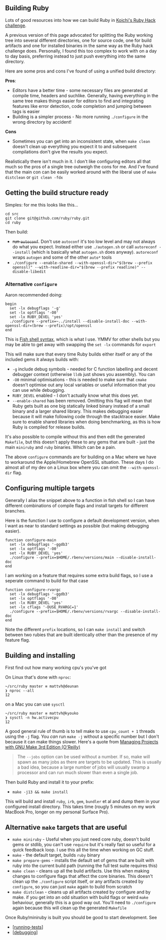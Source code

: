 ## Building Ruby

Lots of good resources into how we can build Ruby in [Koichi's Ruby Hack
challenge](https://github.com/ko1/rubyhackchallenge).

A previous version of this page advocated for splitting the Ruby working tree
into several different directories, one for source code, one for build artifacts
and one for installed binaries in the same way as the Ruby hack challenge does.
Personally, I found this too complex to work with on a day to day basis,
preferring instead to just push everything into the same directory.

Here are some pros and cons I've found of using a unified build directory:

**Pros**:

* Editors have a better time - some necessary files are generated at compile
  time, headers and suchlike. Generally, having everything in the same tree
  makes things easier for editors to find and integrating features like error
  detection, code completion and jumping between tags is easier
* Building is a simpler process - No more running `./configure` in the wrong
  directory by accident!

**Cons**

* Sometimes you can get into an inconsistent state, when `make clean` doesn't
  clean up everything you expect it to and subsequent compilations don't give
  the results you expect.

Realistically there isn't much in it. I don't like configuring editors all that
much so the pros of a single tree outweigh the cons for me. And I've found that
the main con can be easily worked around with the liberal use of `make
distclean` or `git clean -fdx`

## Getting the build structure ready

Simples: for me this looks like this...

```
cd src
git clone git@github.com/ruby/ruby.git
cd ruby
```

Then build:

* ~~run `autoconf`~~. Don't use `autoconf` it's too low level and may not always do what you expect. Instead either use `./autogen.sh` or call `autoreconf --install` (which is basically what `autogen.sh` does anyway). `autoreconf` wraps `autogen` and some of the other `auto*` tools
* `./configure --enable-shared --with-openssl-dir="$(brew --prefix openssl)" --with-readline-dir="$(brew --prefix readline)" --disable-libedit`

### Alternative `configure`

Aaron recommended doing:

```shell
begin
  set -lx debugflags '-g'
  set -lx optflags '-O0'
  set -lx RUBY_DEVEL 'yes'
  ./configure --prefix=~../install --disable-install-doc --with-openssl-dir=(brew --prefix)/opt/openssl
end
```

This is [Fish shell syntax](https://fishshell.com), which is what I use. YMMV
for other shells but you may be able to get away with swapping the `set -lx`
commands for `export`

This will make sure that every time Ruby builds either itself or any of the
included gems it always builds with:

* `-g` include debug symbols - needed for C function labelling and decent
  debugger context (otherwise `lldb` just shows you assembly). You can
* `-O0` minimal optimisations - this is needed to make sure that `cmake` doesn't
  optimise out any local variables or useful information that you can use while
  debugging.
* `RUBY_DEVEL` enabled - I don't actually know what this does yet.
* `--enable-shared` has been removed. Omitting this flag will mean that Ruby
  gets built as one big statically linked binary instead of a small binary and a
  larger shared library. This makes debugging easier because it will make
  following code through the stacktrace easier. Make sure to enable shared
  libraries when doing benchmarking, as this is how Ruby is compiled for release
  builds.

It's also possible to compile without this and then edit the generated
`Makefile`, but this doesn't apply these to any gems that are built - just the
main `miniruby` and `ruby` binaries. Which can be a pain.

The above `configure` commands are for building on a Mac where we have to
workaround the Apple/Homebrew OpenSSL situation. These days I do almost all of
my dev on a Linux box where you can omit the `--with-openssl-dir` flag.

## Configuring multiple targets

Generally I alias the snippet above to a function in fish shell so I can have
different combinations of compile flags and install targets for different
branches.

Here is the function I use to configure a default development version, when I
want as near to standard settings as possible (but making debugging easier).

```
function configure-main
  set -lx debugflags '-ggdb3'
  set -lx optflags '-O0'
  set -lx RUBY_DEVEL 'yes'
  ./configure --prefix=$HOME/.rbenv/versions/main --disable-install-doc
end
```

I am working on a feature that requires some extra build flags, so I use a seperate command to build for that case

```
function configure-rvargc
  set -lx debugflags '-ggdb3'
  set -lx optflags '-O0'
  set -lx RUBY_DEVEL 'yes'
  set -lx cflags '-DUSE_RVARGC=1'
  ./configure --prefix=$HOME/.rbenv/versions/rvargc --disable-install-doc
end
```

Note the different `prefix` locations, so I can `make install` and switch
between two rubies that are built identically other than the presence of my
feature flag.

## Building and installing

First find out how many working cpu's you've got

On Linux that's done with `nproc`:

```
~/src/ruby master ≡ mattvh@deunan
❯ nproc --all
12
```

on a Mac you can use `sysctl`

```
~/src/ruby master ≡ mattvh@kyouko
❯ sysctl -n hw.activecpu
12
```

A good general rule of thumb is to tell make to use `cpu_count + 1` threads
using the `-j` flag. You *can* run `make -j` without a specific number but I
don't because it can make things slower. Here's a quote from [Managing Projects
with GNU Make 3rd Edition
(O'Reilly)](https://www.oreilly.com/library/view/managing-projects-with/0596006101/)

> The `--jobs` option can be used without a number. If so, make will spawn as
> many jobs as there are targets to be updated. This is usually a bad idea,
> because a large number of jobs will usually swamp a processor and can run much
> slower than even a single job.

Then build Ruby and install it to your prefix:

- `make -j13 && make install`

This will build and install `ruby`, `irb`, `gem`, `bundler` et al and dump them
in your configured install directory. This takes time (rougly 5 minutes on my
work MacBook Pro, longer on my personal Surface Pro).

## Alternative `make` targets that are useful

* `make miniruby` - Useful when you just need core ruby, doesn't build gems or stdlib, you can't use `require` but it's really fast so useful for a quick feedback loop. I use this all the time when working on GC stuff.
* `make` - the default target, builds `ruby` binary
* `make prepare-gems` - installs the default set of gems that are built with ruby into the current build path (running the full test suite requires this)
* `make clean` - cleans up all the build artifacts. Use this when making changes to configure flags that affect the core binaries. This doesn't clean up the `./configure` script itself, or any artifacts created by `configure`, so you can just `make` again to build from scratch
* `make distclean` - cleans up all artifacts created by configure and by make. if you get into an odd situation with build flags or weird `make` behaviour, generally this is a good way out. You'll need to `./configure` again because this will clean up the generated `Makefile`

Once Ruby/miniruby is built you should be good to start development. See

* [[running-tests]]
* [[debugging]]

[//begin]: # "Autogenerated link references for markdown compatibility"
[running-tests]: running-tests "Running Tests"
[debugging]: debugging "debugging"
[//end]: # "Autogenerated link references"
